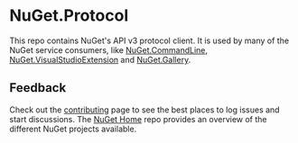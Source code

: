 # NuGet.Protocol

This repo contains NuGet's API v3 protocol client. It is used by many of the NuGet service consumers, like [NuGet.CommandLine](https://github.com/NuGet/NuGet.CommandLine), [NuGet.VisualStudioExtension](https://github.com/NuGet/NuGet.VisualStudioExtension) and [NuGet.Gallery](https://github.com/NuGet/NuGet.Gallery).

## Feedback

Check out the [contributing](http://docs.nuget.org/contribute) page to see the best places to log issues and start discussions. The [NuGet Home](https://github.com/NuGet/Home) repo provides an overview of the different NuGet projects available.

